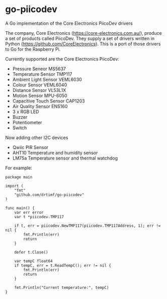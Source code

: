 # go-piicodev

A Go implementation of the Core Electronics PiicoDev drivers

The company, Core Electronics (https://core-electronics.com.au/), produce a set of products called PiicoDev. They supply a set of drivers written in Python (https://github.com/CoreElectronics). This is a port of those drivers to Go for the Raspberry Pi.

Currently supported are the Core Electronics PiicoDev:

- Pressure Seneor MS5637
- Temperature Sensor TMP117
- Ambient Light Sensor VEML6030
- Colour Sensor VEML6040
- Distance Sensor VL53L1X
- Motion Sensor MPU-6050
- Capacitive Touch Sensor CAP1203
- Air Quality Sensor ENS160
- 3 x RGB LED
- Buzzer
- Potentiometer
- Switch

Now adding other I2C devices

- Qwiic PIR Sensor
- AHT10 Temperature and humidity sensor
- LM75a Temperature sensor and thermal watchdog

For example:

```
package main

import (
	"fmt"
	"github.com/drtimf/go-piicodev"
)

func main() {
	var err error
	var t *piicodev.TMP117

	if t, err = piicodev.NewTMP117(piicodev.TMP117Address, 1); err != nil {
		fmt.Println(err)
		return
	}

	defer t.Close()

	var tempC float64
	if tempC, err = t.ReadTempC(); err != nil {
		fmt.Println(err)
		return
	}

	fmt.Println("Current temperature:", tempC)
}
```
